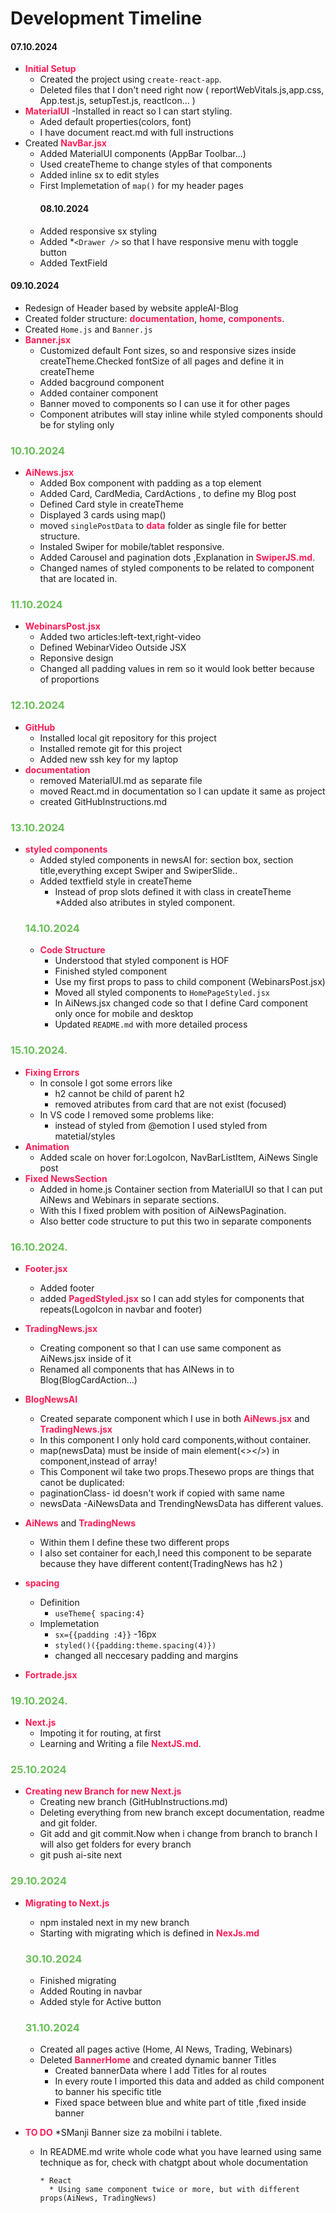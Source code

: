 <style>h3 {color:#6BBF59;} strong {color:#ff1d58;} html { scroll-behavior: smooth;} </style>

# Development Timeline


#### 07.10.2024
* **Initial Setup**
  * Created the project using `create-react-app`.
  * Deleted files that I don't need right now ( reportWebVitals.js,app.css, App.test.js, setupTest.js, reactIcon... )
* **MaterialUI** -Installed in react so I can start styling.
  * Aded default properties(colors, font)
  * I have document react.md with full instructions
* Created **NavBar.jsx**
  * Added MaterialUI components (AppBar Toolbar...)
  * Used createTheme to change styles of that components
  * Added inline sx to edit styles
  * First Implemetation of `map()` for my header pages
    #### 08.10.2024
  * Added responsive sx styling
  * Added *```<Drawer />``` so that I have responsive menu with toggle button
  * Added TextField

#### 09.10.2024

* Redesign of Header based by website appleAI-Blog
* Created folder structure: **documentation**, **home**, **components**.
* Created `Home.js` and `Banner.js`
* **Banner.jsx**
  * Customized default Font sizes, so and responsive sizes inside createTheme.Checked fontSize of all pages and define it in createTheme
  * Added bacground component
  * Added container component
  * Banner moved to components so I can use it for other pages
  * Component atributes will stay inline while styled components should be for styling only

### 10.10.2024

* **AiNews.jsx**
    * Added Box component with padding as a top element
    * Added Card, CardMedia, CardActions , to define my Blog post
    * Defined Card style in createTheme
    * Displayed 3 cards using map()
    * moved ```singlePostData``` to **data** folder as single file for better structure.
    * Instaled Swiper for mobile/tablet responsive.
    * Added Carousel and pagination dots ,Explanation in **SwiperJS.md**.
    * Changed names of styled components to be related to component that are located in.

### 11.10.2024

* **WebinarsPost.jsx**
  * Added two articles:left-text,right-video
  * Defined WebinarVideo Outside JSX
  * Reponsive design
  * Changed all padding values in rem so it would look better because of proportions
    
### 12.10.2024
* **GitHub**
  * Installed local git repository for this project
  * Installed remote git for this project
  * Added new ssh key for my laptop
* **documentation**
  * removed MaterialUI.md as separate file
  * moved React.md in documentation so I can update it same as project
  * created GitHubInstructions.md
### 13.10.2024
* **styled components**
  * Added styled components in newsAI for: section box, section title,everything except Swiper and SwiperSlide..
  * Added textfield style in createTheme
      * Instead of prop slots defined it with class in createTheme
  *Added also atributes in styled component.
  ### 14.10.2024
  * **Code Structure**
    * Understood that styled component is HOF
    * Finished styled component
    * Use my first props to pass to child component (WebinarsPost.jsx)
    * Moved all styled components to ```HomePageStyled.jsx```
    * In AiNews.jsx changed code so that I define Card component only once for mobile and desktop
    * Updated ```README.md``` with more detailed process
### 15.10.2024.
* **Fixing Errors**
  * In console I got some errors like 
    * h2 cannot be child of parent h2
    * removed atributes from card that are not exist (focused)
  * In VS code I removed some problems like:
    * instead of styled from @emotion I used styled from matetial/styles
* **Animation**
  * Added scale on hover for:LogoIcon, NavBarListItem, AiNews Single post
* **Fixed NewsSection**
  * Added in home.js Container section from MaterialUI  so that I can put AiNews and Webinars in separate sections.
  * With this I fixed problem with position of AiNewsPagination.
  * Also better code structure to put this two in separate components 
### 16.10.2024.
* **Footer.jsx**
    * Added footer
    * added **PagedStyled.jsx** so I can add styles for components that repeats(LogoIcon in navbar and footer)
* **TradingNews.jsx**
  * Creating component so that I can use same component as AiNews.jsx inside of it
  * Renamed all components that has AINews in to Blog(BlogCardAction...)
* **BlogNewsAI**
  * Created separate component which I use in both **AiNews.jsx** and **TradingNews.jsx**
  * In this component I only hold card components,without container.
  * map(newsData) must be inside of main element(<></>) in component,instead of array!
  *  This Component wil take two props.Thesewo props are things that canot be duplicated:
    * paginationClass- id doesn't work if copied with same name
    * newsData -AiNewsData and TrendingNewsData has different values.
* **AiNews** and **TradingNews**
  * Within them I define these two different props
  * I also set container for each,I need this component to be separate because they have different content(TradingNews has h2 )

* **spacing** 
  * Definition
    * ```useTheme{ spacing:4}```
  * Implemetation
    * ```sx={{padding :4}}``` -16px
    * ```styled()({padding:theme.spacing(4)})```
    * changed all neccesary  padding and margins 
* **Fortrade.jsx**
### 19.10.2024.
  * **Next.js**
    * Impoting it for routing, at first
    * Learning and Writing a file **NextJS.md**.
### 25.10.2024
  * **Creating new Branch for new Next.js**
    * Creating new branch (GitHubInstructions.md)
    * Deleting everything from new branch except documentation, readme and git folder.
    * Git add and git commit.Now when i change from branch to branch I will also get folders for every branch
    * git push ai-site next

### 29.10.2024
  * **Migrating to Next.js**
    * npm instaled next in my new branch
    * Starting with migrating which is defined in **NexJs.md**
    ### 30.10.2024
    * Finished migrating
    * Added Routing in navbar
    * Added style for Active button
    ### 31.10.2024
    * Created all pages active (Home, AI News, Trading, Webinars)
    * Deleted **BannerHome** and created dynamic banner Titles
      * Created bannerData where I add Titles for al routes
      * In every route I imported this data and added as child component to banner his specific title
      * Fixed space between blue and white part of title ,fixed inside banner



* **TO DO**
  *SManji Banner size za mobilni i tablete.
  * In README.md write whole code what you have learned using same technique as for, check with chatgpt about whole documentation
      ```
      * React
        * Using same component twice or more, but with different props(AiNews, TradingNews)
      ```
  